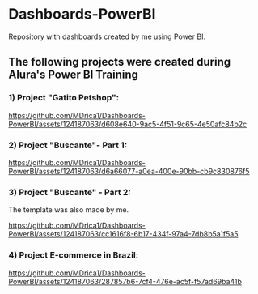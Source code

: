 # Dashboards-PowerBI
Repository with dashboards created by me using Power BI.

## The following projects were created during Alura's Power BI Training

### 1) Project "Gatito Petshop":



https://github.com/MDrica1/Dashboards-PowerBI/assets/124187063/d608e640-9ac5-4f51-9c65-4e50afc84b2c



### 2) Project "Buscante"- Part 1:

https://github.com/MDrica1/Dashboards-PowerBI/assets/124187063/d6a66077-a0ea-400e-90bb-cb9c830876f5

### 3) Project "Buscante" - Part 2:

The template was also made by me.

https://github.com/MDrica1/Dashboards-PowerBI/assets/124187063/cc1616f8-6b17-434f-97a4-7db8b5a1f5a5



### 4) Project E-commerce in Brazil:


https://github.com/MDrica1/Dashboards-PowerBI/assets/124187063/287857b6-7cf4-476e-ac5f-f57ad69ba41b




